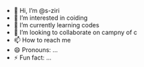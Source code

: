 - 👋 Hi, I’m @s-ziri
- 👀 I’m interested in coiding
- 🌱 I’m currently learning codes
- 💞️ I’m looking to collaborate on campny of c
- 📫 How to reach me 
- 😄 Pronouns: ...
- ⚡ Fun fact: ...

<!---
s-ziri/s-ziri is a ✨ special ✨ repository because its `README.md` (this file) appears on your GitHub profile.
You can click the Preview link to take a look at your changes.
--->
